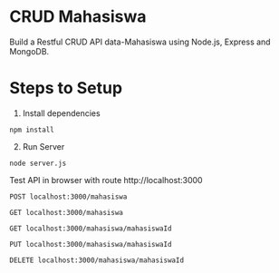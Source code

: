# CRUD Mahasiswa
Build a Restful CRUD API data-Mahasiswa using Node.js, Express and MongoDB.

# Steps to Setup
1. Install dependencies

``` 
npm install
```

2. Run Server
```
node server.js
```

Test API in browser with route http://localhost:3000

```
POST localhost:3000/mahasiswa
```
```
GET localhost:3000/mahasiswa
```
```
GET localhost:3000/mahasiswa/mahasiswaId
```
```
PUT localhost:3000/mahasiswa/mahasiswaId
```
```
DELETE localhost:3000/mahasiswa/mahasiswaId
```
